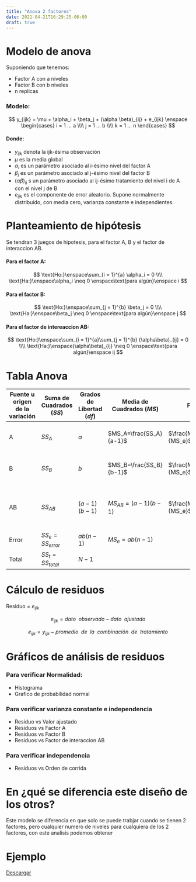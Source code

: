 ```yaml
---
title: "Anova 2 factores"
date: 2021-04-21T16:29:25-06:00
draft: true
---
```


# Modelo de anova

Suponiendo que tenemos:
- Factor A con a niveles
- Factor B con b niveles
- n replicas

### Modelo:
$$
y_{ijk} = \mu + \alpha_i + \beta_j + (\alpha \beta)_{ij} + e_{ijk} \enspace
\begin{cases}
    i = 1 ... a \\\\
    j = 1 ... b \\\\
    k = 1 ... n
\end{cases}
$$

#### Donde:
- $y_{ijk}$ denota la ijk-ésima observación
- $\mu$ es la media global
- $\alpha_i$ es un parámetro asociado al i-ésimo nivel del factor A
- $\beta_j$ es un parámetro asociado al j-ésimo nivel del factor B
- $(\alpha \beta)_{ij}$  s un parámetro asociado al ij-ésimo tratamiento del nivel i de A con el nivel j de B
- $e_{ijk}$ es el componente de error aleatorio. Supone normalmente distribuido, con media cero, varianza constante e independientes.

# Planteamiento de hipótesis

Se tendran 3 juegos de hipotesis, para el factor A, B y el factor de interaccion AB.

#### Para el factor A:
$$
\text{Ho:}\enspace\sum_{i = 1}^{a} \alpha_i = 0 \\\\
\text{Ha:}\enspace\alpha_i \neq 0 \enspace\text{para algún}\enspace i
$$

#### Para el factor B:
$$
\text{Ho:}\enspace\sum_{j = 1}^{b} \beta_j = 0 \\\\
\text{Ha:}\enspace\beta_j \neq 0 \enspace\text{para algún}\enspace j
$$

#### Para el factor de intereaccion AB:
$$
\text{Ho:}\enspace\sum_{i = 1}^{a}\sum_{j = 1}^{b} (\alpha\beta)_{ij} = 0 \\\\
\text{Ha:}\enspace(\alpha\beta)_{ij} \neq 0 \enspace\text{para algún}\enspace ij
$$

# Tabla Anova

| Fuente u  origen de  la  variación | Suma de  Cuadrados ($SS$) | Grados  de  Libertad ($df$) | Media de  Cuadrados ($MS$) | F                    | F crítico                        | Valor P |
|------------------------------------|---------------------------|-----------------------------|----------------------------|----------------------|----------------------------------|---------|
| A                                  | $SS_A$                    | $a$                         | $MS_A=\frac{SS_A}{a-1}$    | $\frac{MS_A}{MS_e}$  | $F(\alpha, a-1, ab(n-1))$        |         |
| B                                  | $SS_B$                    | $b$                         | $MS_B=\frac{SS_B}{b-1}$    | $\frac{MS_B}{MS_e}$  | $F(\alpha, b-1, ab(n-1))$        |         |
| AB                                 | $SS_{AB}$                 | $(a-1)(b-1)$                | $MS_{AB}=(a-1)(b-1)$       | $\frac{MS_AB}{MS_e}$ | $F(\alpha, (a-1)(b-1), ab(n-1))$ |         |
| Error                              | $SS_e=SS_{error}$         | $ab(n-1)$                   | $MS_e=ab(n-1)$             |                      |                                  |         |
| Total                              | $SS_t=SS_{total}$         | $N-1$                       |                            |                      |                                  |         |

# Cálculo de residuos

Residuo = $e_{ijk}$

$$e_{ijk}= dato \enspace observado - dato \enspace ajustado$$

$$e_{ijk}= y_{ijk} - promedio \enspace de \enspace la \enspace combinación \enspace de \enspace tratamiento$$

# Gráficos de análisis de residuos

### Para verificar Normalidad:
- Histograma
- Grafico de probabilidad normal

### Para verificar varianza constante e independencia
- Residuo vs Valor ajustado
- Residuos vs Factor A
- Residuos vs Factor B
- Residuos vs Factor de interaccion AB

### Para verificar independencia
- Residuos vs Orden de corrida

# En ¿qué se diferencia este diseño de los otros?

Este modelo se diferencia en que solo se puede trabjar cuando se tienen 2 factores, pero cualquier numero de niveles para cualquiera de los 2 factores, con este analisis podemos obtener 


# Ejemplo
[Descargar](/anova-wiki/Ejemplo_2_k.xlsx)